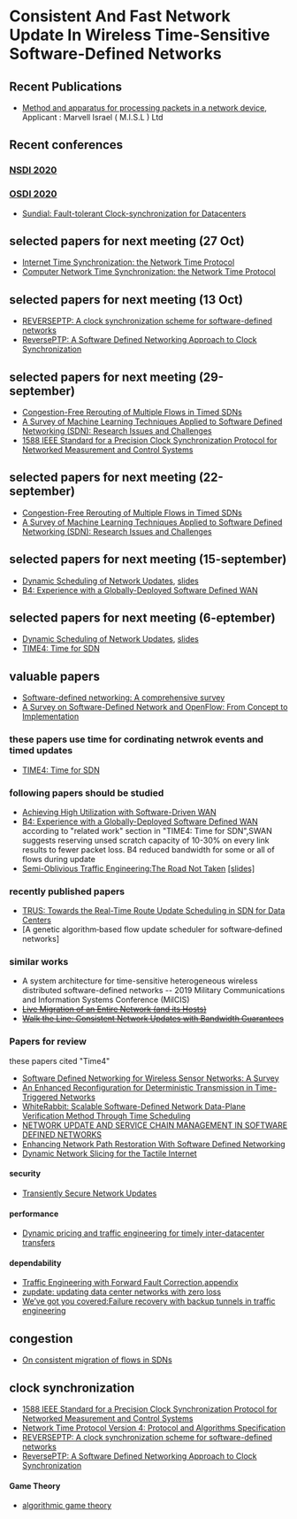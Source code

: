 # Consistent And Fast Network Update In Wireless Time-Sensitive Software-Defined Networks
## Recent Publications 
+ [Method and apparatus for processing packets in a network device](https://patentimages.storage.googleapis.com/e3/04/bf/36ff8d37992e1f/US10764410.pdf), Applicant  : Marvell Israel ( M.I.S.L ) Ltd
## Recent conferences 
  ### [NSDI 2020](https://www.usenix.org/conference/nsdi20/accepted-papers)
  
  ### [OSDI 2020](https://www.usenix.org/conference/osdi20/accepted-papers)
  + [Sundial: Fault-tolerant Clock-synchronization for Datacenters](https://www.usenix.org/conference/osdi20/presentation/li-yuliang)
## selected papers for next meeting (27 Oct)
+ [Internet Time Synchronization: the Network Time Protocol](https://www.eecis.udel.edu/~mills/database/papers/trans.pdf)
+ [Computer Network Time Synchronization: the Network Time Protocol](https://www.eecis.udel.edu/~mills/database/brief/seminar/ntp.pdf)
## selected papers for next meeting (13 Oct)
+ [REVERSEPTP: A clock synchronization scheme for software-defined networks](https://onlinelibrary.wiley.com/doi/epdf/10.1002/nem.1942)
 + [ReversePTP: A Software Defined Networking Approach to Clock Synchronization](https://dl.acm.org/doi/pdf/10.1145/2620728.2620764)
## selected papers for next meeting (29-september)
+ [Congestion-Free Rerouting of Multiple Flows in Timed SDNs](http://eprints.cs.univie.ac.at/6018/13/2019-jsac.pdf) 
+ [A Survey of Machine Learning Techniques Applied to Software Defined Networking (SDN): Research Issues and Challenges](https://www.researchgate.net/profile/Zouhair_Chiba2/post/Machine_learning_in_SDN/attachment/5ccca2a6cfe4a7968d9c502e/AS%3A754569743200256%401556914854775/download/A+Survey+of+Machine+Learning+Techniques+Applied+to+Software+Defined+Networking+%28SDN%29-+Research+Issues+and+Challenges-2018.pdf)
+ [1588 IEEE Standard for a Precision Clock Synchronization
Protocol for Networked Measurement and Control Systems](http://read.pudn.com/downloads174/sourcecode/others/807566/IEEE%201588(v2)/IEEE1588V2(2008).pdf)

## selected papers for next meeting (22-september)
+ [Congestion-Free Rerouting of Multiple Flows in Timed SDNs](http://eprints.cs.univie.ac.at/6018/13/2019-jsac.pdf) 
+ [A Survey of Machine Learning Techniques Applied to Software Defined Networking (SDN): Research Issues and Challenges](https://www.researchgate.net/profile/Zouhair_Chiba2/post/Machine_learning_in_SDN/attachment/5ccca2a6cfe4a7968d9c502e/AS%3A754569743200256%401556914854775/download/A+Survey+of+Machine+Learning+Techniques+Applied+to+Software+Defined+Networking+%28SDN%29-+Research+Issues+and+Challenges-2018.pdf)


## selected papers for next meeting (15-september)
+ [Dynamic Scheduling of Network Updates](https://www.cs.jhu.edu/~xinjin/files/SIGCOMM14_Dionysus.pdf), [slides](http://www.cs.jhu.edu/~xinjin/files/SIGCOMM14_Dionysus_slides.pptx)
+ [B4: Experience with a Globally-Deployed Software Defined WAN](https://storage.googleapis.com/pub-tools-public-publication-data/pdf/41761.pdf)

## selected papers for next meeting (6-eptember)
+ [Dynamic Scheduling of Network Updates](https://www.cs.jhu.edu/~xinjin/files/SIGCOMM14_Dionysus.pdf), [slides](http://www.cs.jhu.edu/~xinjin/files/SIGCOMM14_Dionysus_slides.pptx)
+ [TIME4: Time for SDN](https://arxiv.org/pdf/1505.03421.pdf)



## valuable papers 
+ [Software-defined networking: A comprehensive survey](https://arxiv.org/pdf/1406.0440.pdf)
+ [A Survey on Software-Defined Network and OpenFlow: From Concept to Implementation](http://www.hit.bme.hu/~jakab/edu/litr/SDN/OpenFlow_Survey_06819788.pdf)
### these papers use time for cordinating netwrok events and timed updates
+ [TIME4: Time for SDN](https://arxiv.org/pdf/1505.03421.pdf)

### following papers should be studied
+ [Achieving High Utilization with Software-Driven WAN](https://www.microsoft.com/en-us/research/uploads/prod/2013/08/Achieving-High-Utilization-with-Software-Driven-WAN.pdf)
+ [B4: Experience with a Globally-Deployed Software Defined WAN](https://storage.googleapis.com/pub-tools-public-publication-data/pdf/41761.pdf)<br/>
according to "related work" section in "TIME4: Time for SDN",SWAN suggests reserving unsed scratch capacity of 10-30% on every link results to fewer packet loss.
B4 reduced bandwidth for some or all of flows during update
+ [Semi-Oblivious Traffic Engineering:The Road Not Taken](https://www.usenix.org/system/files/conference/nsdi18/nsdi18-kumar.pdf) [[slides]](https://www.usenix.org/sites/default/files/conference/protected-files/nsdi18_slides_kumar.pdf)

### recently published papers
+ [TRUS: Towards the Real-Time Route Update Scheduling in SDN for Data Centers](https://ieeexplore.ieee.org/stamp/stamp.jsp?arnumber=9058681)
+ [A genetic algorithm‐based flow update scheduler for software‐defined networks]

### similar works
+ A system architecture for time-sensitive heterogeneous wireless distributed software-defined networks -- 2019 Military Communications and Information Systems Conference (MilCIS)
+ ~~[Live Migration of an Entire Network (and its Hosts)](https://www.researchgate.net/profile/Jennifer_Rexford/publication/262275730_Live_migration_of_an_entire_network_and_its_hosts/links/558b0f7408aee99ca9ca3f23.pdf)~~
+ ~~[Walk the Line: Consistent Network Updates with Bandwidth Guarantees](http://caesar.web.engr.illinois.edu/papers/hot18-ghorbani.pdf)~~

### Papers for review
these papers cited "Time4"
+ [Software Defined Networking for Wireless Sensor Networks:
A Survey ](http://eprints.mdx.ac.uk/21875/1/SciencePG_AWCN2017.pdf)
+ [An Enhanced Reconfiguration for Deterministic
Transmission in Time-Triggered Networks](https://www.researchgate.net/profile/Zonghui_Li/publication/332699326_An_Enhanced_Reconfiguration_for_Deterministic_Transmission_in_Time-Triggered_Networks/links/5d888357458515cbd1b3ca41/An-Enhanced-Reconfiguration-for-Deterministic-Transmission-in-Time-Triggered-Networks.pdf)
+ [WhiteRabbit: Scalable Software-Defined
Network Data-Plane Verification
Method Through Time Scheduling](https://ieeexplore.ieee.org/stamp/stamp.jsp?arnumber=8766827)
+ [NETWORK UPDATE AND SERVICE CHAIN
MANAGEMENT IN SOFTWARE DEFINED
NETWORKS](https://scholarshare.temple.edu/bitstream/handle/20.500.12613/283/Chen_temple_0225E_14150.pdf?sequence=1&isAllowed=y)
+ [Enhancing Network Path Restoration With Software Defined Networking](http://www.ripublication.com/ijaer19/ijaerv14n8_21.pdf) 
+ [Dynamic Network Slicing for the Tactile Internet](http://pure.tudelft.nl/ws/portalfiles/portal/71155645/ICCPS2020.pdf)
#### security
+ [Transiently Secure Network Updates](https://eprints.cs.univie.ac.at/5553/1/21-Transiently%20secure.pdf)
#### performance
+ [Dynamic pricing and traffic engineering for timely inter-datacenter transfers](https://www.microsoft.com/en-us/research/wp-content/uploads/2016/08/pretium_sigcomm16.pdf)
#### dependability
+ [Traffic Engineering with Forward Fault Correction](https://www.researchgate.net/profile/Hongqiang_Liu2/publication/266659975_Traffic_Engineering_with_Forward_Fault_Correction/links/549fa0600cf267bdb8fdbfbb.pdf),[appendix](https://www.microsoft.com/en-us/research/uploads/prod/2014/08/Appendix-of-Paper.pdf)
+ [zupdate: updating data center networks with zero loss]()
+ [We’ve got you covered:Failure recovery with backup tunnels in traffic engineering]()
## congestion 
+ [ On consistent migration of flows in SDNs](http://eprints.cs.univie.ac.at/5537/1/2016-infocom.pdf)
## clock synchronization 
+ [1588 IEEE Standard for a Precision Clock Synchronization
Protocol for Networked Measurement and Control Systems](http://read.pudn.com/downloads174/sourcecode/others/807566/IEEE%201588(v2)/IEEE1588V2(2008).pdf)
+ [Network Time Protocol Version 4: Protocol and Algorithms Specification](https://tools.ietf.org/pdf/rfc5905.pdf)
+ [REVERSEPTP: A clock synchronization scheme for software-defined networks](https://onlinelibrary.wiley.com/doi/epdf/10.1002/nem.1942)
 + [ReversePTP: A Software Defined Networking Approach to Clock Synchronization](https://dl.acm.org/doi/pdf/10.1145/2620728.2620764)
 
 #### Game Theory
 + [algorithmic game theory](https://www.cs.cmu.edu/~sandholm/cs15-892F13/algorithmic-game-theory.pdf)
